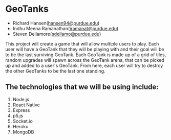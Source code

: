 # GeoTanks
* Richard Hansen(hansen94@purdue.edu)
* Indhu Meena Ramanathan(iramanat@purdue.edu)
* Steven Dellamore(sdellamo@purdue.edu)



This project will create a game that will allow multiple users to play. Each user will have a GeoTank that they will be playing with and their goal will be to be the last surviving GeoTank. Each GeoTank is made up of a grid of tiles, random upgrades will spawn across the GeoTank arena, that can be picked up and added to a user's GeoTank. From here, each user will try to destroy the other GeoTanks to be the last one standing.

## The technologies that we will be using include:
1. Node.js
2. React Native
3. Express
4. p5.js
5. Socket.io
6. Heroku
7. MongoDB
